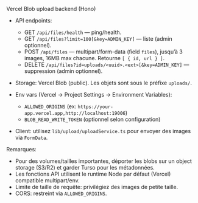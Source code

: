 Vercel Blob upload backend (Hono)

- API endpoints:
  - GET `/api/files/health` — ping/health.
  - GET `/api/files?limit=100[&key=ADMIN_KEY]` — liste (admin optionnel).
  - POST `/api/files` — multipart/form-data (field `files`), jusqu’à 3 images, 16MB max chacune. Retourne `[ { id, url } ]`.
  - DELETE `/api/files?id=uploads/<uuid>.<ext>[&key=ADMIN_KEY]` — suppression (admin optionnel).

- Storage: Vercel Blob (public). Les objets sont sous le préfixe `uploads/`.

- Env vars (Vercel → Project Settings → Environment Variables):
  - `ALLOWED_ORIGINS` (ex: `https://your-app.vercel.app,http://localhost:19006`)
  - `BLOB_READ_WRITE_TOKEN` (optionnel selon configuration)

- Client: utilisez `lib/upload/uploadService.ts` pour envoyer des images via `FormData`.

Remarques:
- Pour des volumes/tailles importantes, déporter les blobs sur un object storage (S3/R2) et garder Turso pour les métadonnées.
- Les fonctions API utilisent le runtime Node par défaut (Vercel) compatible multipart/env.
- Limite de taille de requête: privilégiez des images de petite taille.
- CORS: restreint via `ALLOWED_ORIGINS`.
